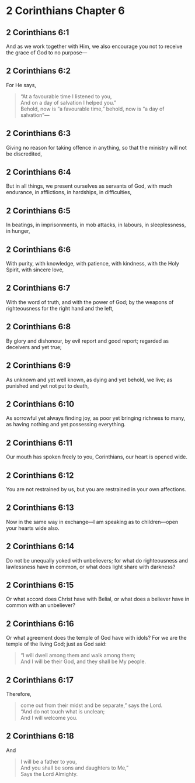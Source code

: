 # 2 Corinthians Chapter 6

## 2 Corinthians 6:1

And as we work together with Him, we also encourage you not to receive the grace of God to no purpose—

## 2 Corinthians 6:2

For He says,

> “At a favourable time I listened to you,  
> And on a day of salvation I helped you.”  
> Behold, now is “a favourable time,” behold, now is “a day of salvation”—

## 2 Corinthians 6:3

Giving no reason for taking offence in anything, so that the ministry will not be discredited,

## 2 Corinthians 6:4

But in all things, we present ourselves as servants of God, with much endurance, in afflictions, in hardships, in difficulties,

## 2 Corinthians 6:5

In beatings, in imprisonments, in mob attacks, in labours, in sleeplessness, in hunger,

## 2 Corinthians 6:6

With purity, with knowledge, with patience, with kindness, with the Holy Spirit, with sincere love,

## 2 Corinthians 6:7

With the word of truth, and with the power of God; by the weapons of righteousness for the right hand and the left,

## 2 Corinthians 6:8

By glory and dishonour, by evil report and good report; regarded as deceivers and yet true;

## 2 Corinthians 6:9

As unknown and yet well known, as dying and yet behold, we live; as punished and yet not put to death,

## 2 Corinthians 6:10

As sorrowful yet always finding joy, as poor yet bringing richness to many, as having nothing and yet possessing everything.

## 2 Corinthians 6:11

Our mouth has spoken freely to you, Corinthians, our heart is opened wide.

## 2 Corinthians 6:12

You are not restrained by us, but you are restrained in your own affections.

## 2 Corinthians 6:13

Now in the same way in exchange—I am speaking as to children—open your hearts wide also.

## 2 Corinthians 6:14

Do not be unequally yoked with unbelievers; for what do righteousness and lawlessness have in common, or what does light share with darkness?

## 2 Corinthians 6:15

Or what accord does Christ have with Belial, or what does a believer have in common with an unbeliever?

## 2 Corinthians 6:16

Or what agreement does the temple of God have with idols? For we are the temple of the living God; just as God said:

> “I will dwell among them and walk among them;  
> And I will be their God, and they shall be My people.

## 2 Corinthians 6:17

Therefore,

> come out from their midst and be separate,” says the Lord.  
> “And do not touch what is unclean;  
> And I will welcome you.

## 2 Corinthians 6:18

And

> I will be a father to you,  
> And you shall be sons and daughters to Me,”  
> Says the Lord Almighty.
